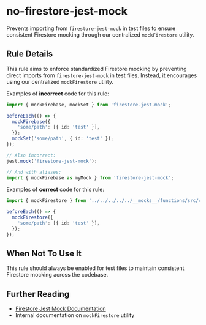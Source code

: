 # no-firestore-jest-mock

Prevents importing from `firestore-jest-mock` in test files to ensure consistent Firestore mocking through our centralized `mockFirestore` utility.

## Rule Details

This rule aims to enforce standardized Firestore mocking by preventing direct imports from `firestore-jest-mock` in test files. Instead, it encourages using our centralized `mockFirestore` utility.

Examples of **incorrect** code for this rule:

```ts
import { mockFirebase, mockSet } from 'firestore-jest-mock';

beforeEach(() => {
  mockFirebase({
    'some/path': [{ id: 'test' }],
  });
  mockSet('some/path', { id: 'test' });
});

// Also incorrect:
jest.mock('firestore-jest-mock');

// And with aliases:
import { mockFirebase as myMock } from 'firestore-jest-mock';
```

Examples of **correct** code for this rule:

```ts
import { mockFirestore } from '../../../../../__mocks__/functions/src/config/mockFirestore';

beforeEach(() => {
  mockFirestore({
    'some/path': [{ id: 'test' }],
  });
});
```

## When Not To Use It

This rule should always be enabled for test files to maintain consistent Firestore mocking across the codebase.

## Further Reading

- [Firestore Jest Mock Documentation](https://github.com/sbatson5/firestore-jest-mock)
- Internal documentation on `mockFirestore` utility
